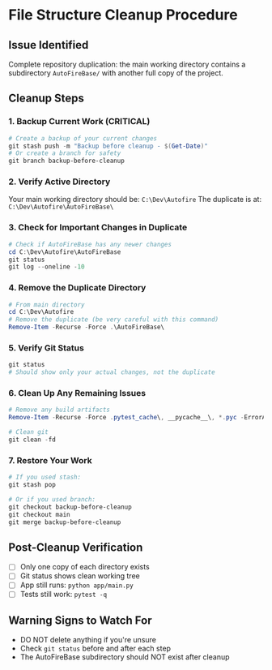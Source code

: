 # File Structure Cleanup Procedure

## Issue Identified
Complete repository duplication: the main working directory contains a subdirectory `AutoFireBase/` with another full copy of the project.

## Cleanup Steps

### 1. Backup Current Work (CRITICAL)
```powershell
# Create a backup of your current changes
git stash push -m "Backup before cleanup - $(Get-Date)"
# Or create a branch for safety
git branch backup-before-cleanup
```

### 2. Verify Active Directory
Your main working directory should be: `C:\Dev\Autofire`
The duplicate is at: `C:\Dev\Autofire\AutoFireBase\`

### 3. Check for Important Changes in Duplicate
```powershell
# Check if AutoFireBase has any newer changes
cd C:\Dev\Autofire\AutoFireBase
git status
git log --oneline -10
```

### 4. Remove the Duplicate Directory
```powershell
# From main directory
cd C:\Dev\Autofire
# Remove the duplicate (be very careful with this command)
Remove-Item -Recurse -Force .\AutoFireBase\
```

### 5. Verify Git Status
```powershell
git status
# Should show only your actual changes, not the duplicate
```

### 6. Clean Up Any Remaining Issues
```powershell
# Remove any build artifacts
Remove-Item -Recurse -Force .pytest_cache\, __pycache__\, *.pyc -ErrorAction SilentlyContinue

# Clean git
git clean -fd
```

### 7. Restore Your Work
```powershell
# If you used stash:
git stash pop

# Or if you used branch:
git checkout backup-before-cleanup
git checkout main
git merge backup-before-cleanup
```

## Post-Cleanup Verification
- [ ] Only one copy of each directory exists
- [ ] Git status shows clean working tree
- [ ] App still runs: `python app/main.py`
- [ ] Tests still work: `pytest -q`

## Warning Signs to Watch For
- DO NOT delete anything if you're unsure
- Check `git status` before and after each step
- The AutoFireBase subdirectory should NOT exist after cleanup
